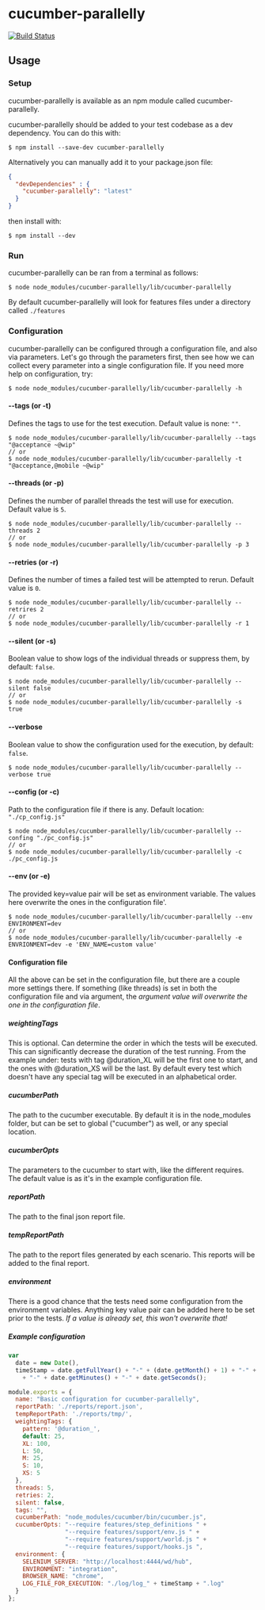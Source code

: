 # cucumber-parallelly

[![Build Status](https://api.travis-ci.org/Andras-Marozsi/cucumber-parallelly.png?branch=master)](https://travis-ci.org/Andras-Marozsi/cucumber-parallelly)

## Usage

### Setup

cucumber-parallelly is available as an npm module called cucumber-parallelly.

cucumber-parallelly should be added to your test codebase as a dev dependency.  You can do this with:

``` shell
$ npm install --save-dev cucumber-parallelly
```

Alternatively you can manually add it to your package.json file:

``` json
{
  "devDependencies" : {
    "cucumber-parallelly": "latest"
  }
}
```

then install with:

``` shell
$ npm install --dev
```
 
### Run 
 
cucumber-parallelly can be ran from a terminal as follows:

``` shell
$ node node_modules/cucumber-parallelly/lib/cucumber-parallelly 
```

By default cucumber-parallelly will look for features files under a directory called `./features`

### Configuration

cucumber-parallelly can be configured through a configuration file, and also via parameters. Let's go through the parameters first,
then see how we can collect every parameter into a single configuration file. If you need more help on configuration, try:
``` shell
$ node node_modules/cucumber-parallelly/lib/cucumber-parallelly -h
```

#### --tags (or -t)

Defines the tags to use for the test execution. Default value is none: `""`.

``` shell
$ node node_modules/cucumber-parallelly/lib/cucumber-parallelly --tags "@acceptance ~@wip"
// or 
$ node node_modules/cucumber-parallelly/lib/cucumber-parallelly -t "@acceptance,@mobile ~@wip"
```

#### --threads (or -p)

Defines the number of parallel threads the test will use for execution. Default value is `5`.

``` shell
$ node node_modules/cucumber-parallelly/lib/cucumber-parallelly --threads 2
// or 
$ node node_modules/cucumber-parallelly/lib/cucumber-parallelly -p 3
```

#### --retries (or -r)

Defines the number of times a failed test will be attempted to rerun. Default value is `0`.

``` shell
$ node node_modules/cucumber-parallelly/lib/cucumber-parallelly --retrires 2
// or 
$ node node_modules/cucumber-parallelly/lib/cucumber-parallelly -r 1
```

#### --silent (or -s)

Boolean value to show logs of the individual threads or suppress them, by default: `false`.

``` shell
$ node node_modules/cucumber-parallelly/lib/cucumber-parallelly --silent false
// or 
$ node node_modules/cucumber-parallelly/lib/cucumber-parallelly -s true
```

#### --verbose

Boolean value to show the configuration used for the execution, by default: `false`.

``` shell
$ node node_modules/cucumber-parallelly/lib/cucumber-parallelly --verbose true
```

#### --config (or -c)

Path to the configuration file if there is any. Default location: `"./cp_config.js"`

``` shell
$ node node_modules/cucumber-parallelly/lib/cucumber-parallelly --confing "./pc_config.js"
// or 
$ node node_modules/cucumber-parallelly/lib/cucumber-parallelly -c ./pc_config.js
```

#### --env (or -e)

The provided key=value pair will be set as environment variable. The values here overwrite the ones in the configuration file'.

``` shell
$ node node_modules/cucumber-parallelly/lib/cucumber-parallelly --env ENVIRONMENT=dev
// or 
$ node node_modules/cucumber-parallelly/lib/cucumber-parallelly -e ENVRIONMENT=dev -e 'ENV_NAME=custom value'
```

#### Configuration file

All the above can be set in the configuration file, but there are a couple more settings there.
If something (like threads) is set in both the configuration file and via argument, the *argument value will overwrite the one in the configuration file*.

##### weightingTags

This is optional.
Can determine the order in which the tests will be executed. This can significantly decrease the duration of the test running. 
From the example under: tests with tag @duration_XL will be the first one to start, and the ones with @duration_XS will be the last. By default every test which doesn't have any special tag will be executed in an alphabetical order.

##### cucumberPath

The path to the cucumber executable. By default it is in the node_modules folder, but can be set to global ("cucumber") as well, or any special location.

##### cucumberOpts

The parameters to the cucumber to start with, like the different requires.
The default value is as it's in the example configuration file.

##### reportPath

The path to the final json report file.

##### tempReportPath

The path to the report files generated by each scenario. This reports will be added to the final report.

##### environment

There is a good chance that the tests need some configuration from the environment variables. Anything key value pair can be added here to be set prior to the tests. *If a value is already set, this won't overwrite that!*

##### Example configuration

``` js
var
  date = new Date(),
  timeStamp = date.getFullYear() + "-" + (date.getMonth() + 1) + "-" + date.getDate() + "_" + date.getHours()
    + "-" + date.getMinutes() + "-" + date.getSeconds();

module.exports = {
  name: "Basic configuration for cucumber-parallelly",
  reportPath: './reports/report.json',
  tempReportPath: './reports/tmp/',
  weightingTags: {
    pattern: '@duration_',
    default: 25,
    XL: 100,
    L: 50,
    M: 25,
    S: 10,
    XS: 5
  },
  threads: 5,
  retries: 2,
  silent: false,
  tags: "",
  cucumberPath: "node_modules/cucumber/bin/cucumber.js",
  cucumberOpts: "--require features/step_definitions " +
                "--require features/support/env.js " +
                "--require features/support/world.js " +
                "--require features/support/hooks.js ",
  environment: {
    SELENIUM_SERVER: "http://localhost:4444/wd/hub",
    ENVIRONMENT: "integration",
    BROWSER_NAME: "chrome",
    LOG_FILE_FOR_EXECUTION: "./log/log_" + timeStamp + ".log"
  }
};
```
